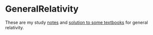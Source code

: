 # GeneralRelativity
These are my study [notes](/Notes) and [solution to some textbooks](/Solutions) for general relativity.

